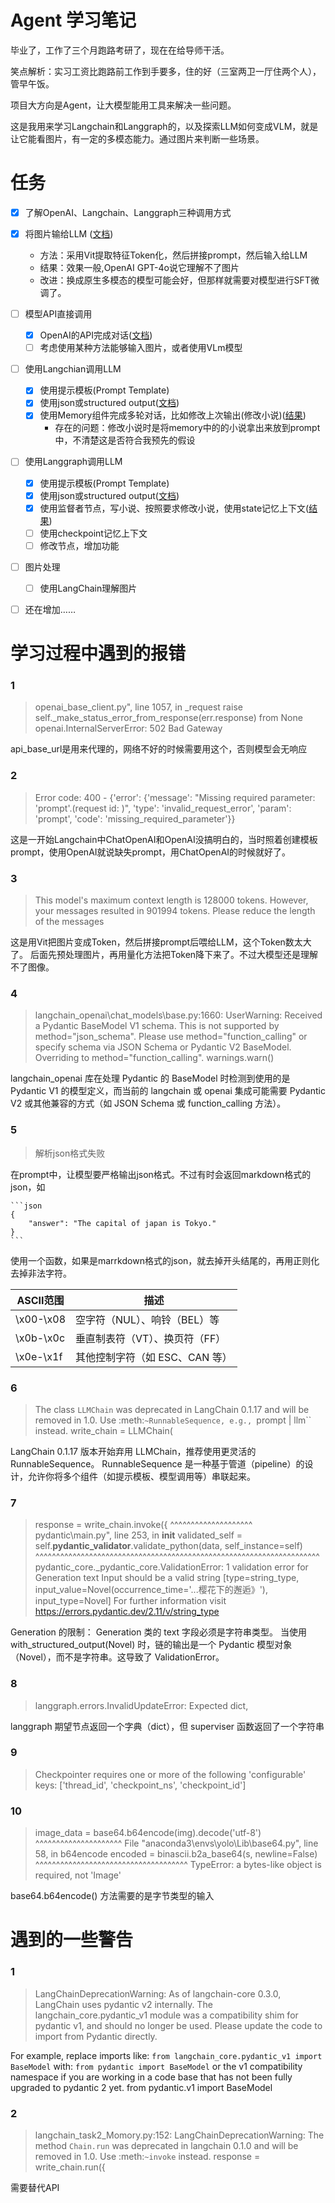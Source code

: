 # Agent 学习笔记

毕业了，工作了三个月跑路考研了，现在在给导师干活。

笑点解析：实习工资比跑路前工作到手要多，住的好（三室两卫一厅住两个人），管早午饭。

项目大方向是Agent，让大模型能用工具来解决一些问题。

这是我用来学习Langchain和Langgraph的，以及探索LLM如何变成VLM，就是让它能看图片，有一定的多模态能力。通过图片来判断一些场景。


# 任务

- [x] 了解OpenAI、Langchain、Langgraph三种调用方式
- [x] 将图片输给LLM ([文档](imageToken/readme.md))
  - 方法：采用Vit提取特征Token化，然后拼接prompt，然后输入给LLM
  - 结果：效果一般,OpenAI GPT-4o说它理解不了图片
  - 改进：换成原生多模态的模型可能会好，但那样就需要对模型进行SFT微调了。
- [ ] 模型API直接调用
  - [x] OpenAI的API完成对话([文档](task1/readme.md))
  - [ ] 考虑使用某种方法能够输入图片，或者使用VLm模型
- [ ] 使用Langchian调用LLM
  - [x] 使用提示模板(Prompt Template)
  - [x] 使用json或structured output([文档](task2/readme.md))
  - [x] 使用Memory组件完成多轮对话，比如修改上次输出(修改小说)([结果](task2/result.md))
    - 存在的问题：修改小说时是将memory中的的小说拿出来放到prompt中，不清楚这是否符合我预先的假设 
- [ ] 使用Langgraph调用LLM
  - [x] 使用提示模板(Prompt Template)
  - [x] 使用json或structured output([文档](task3/readme.md))
  - [x] 使用监督者节点，写小说、按照要求修改小说，使用state记忆上下文([结果](task3/result.md))
  - [ ] 使用checkpoint记忆上下文
  - [ ] 修改节点，增加功能
- [ ] 图片处理
  - [ ] 使用LangChain理解图片 
- [ ] 还在增加……




# 学习过程中遇到的报错

### 1

> openai\_base_client.py", line 1057, in _request raise self._make_status_error_from_response(err.response) from None
openai.InternalServerError: 502 Bad Gateway

api_base_url是用来代理的，网络不好的时候需要用这个，否则模型会无响应

### 2

> Error code: 400 - {'error': {'message': "Missing required parameter: 'prompt'.(request id:    )", 'type': 'invalid_request_error', 'param': 'prompt', 'code': 'missing_required_parameter'}}

这是一开始Langchain中ChatOpenAI和OpenAI没搞明白的，当时照着创建模板prompt，使用OpenAI就说缺失prompt，用ChatOpenAI的时候就好了。

### 3

>This model's maximum context length is 128000 tokens. However, your messages resulted in 901994 
tokens. Please reduce the length of the messages

这是用Vit把图片变成Token，然后拼接prompt后喂给LLM，这个Token数太大了。
后面先预处理图片，再用量化方法把Token降下来了。不过大模型还是理解不了图像。

### 4

>langchain_openai\chat_models\base.py:1660: UserWarning: Received a Pydantic BaseModel V1 schema. This 
is not supported by method="json_schema". Please use method="function_calling" or specify schema via JSON Schema or Pydantic V2 BaseModel. Overriding to method="function_calling".
  warnings.warn()

langchain_openai 库在处理 Pydantic 的 BaseModel 时检测到使用的是 Pydantic V1 的模型定义，而当前的 langchain 或 openai 集成可能需要 Pydantic V2 或其他兼容的方式（如 JSON Schema 或 function_calling 方法）。

### 5

>解析json格式失败

在prompt中，让模型要严格输出json格式。不过有时会返回markdown格式的json，如

    ```json
    {
        "answer": "The capital of japan is Tokyo."
    }
    ```
使用一个函数，如果是marrkdown格式的json，就去掉开头结尾的，再用正则化去掉非法字符。

|ASCII范围  |描述|
|----------|----|
|\x00-\x08|	空字符（NUL）、响铃（BEL）等|
|\x0b-\x0c|	垂直制表符（VT）、换页符（FF）|
|\x0e-\x1f|	其他控制字符（如 ESC、CAN 等）|

### 6
>The class `LLMChain` was deprecated in LangChain 0.1.17 and will be removed in 1.0. Use :meth:`~RunnableSequence, e.g., `prompt | llm`` instead.
  write_chain = LLMChain(

LangChain 0.1.17 版本开始弃用 LLMChain，推荐使用更灵活的 RunnableSequence。
RunnableSequence 是一种基于管道（pipeline）的设计，允许你将多个组件（如提示模板、模型调用等）串联起来。

### 7
>    response = write_chain.invoke({
               ^^^^^^^^^^^^^^^^^^^^
    pydantic\main.py", line 253, in __init__
    validated_self = self.__pydantic_validator__.validate_python(data, self_instance=self)
                     ^^^^^^^^^^^^^^^^^^^^^^^^^^^^^^^^^^^^^^^^^^^^^^^^^^^^^^^^^^^^^^^^^^^^^
pydantic_core._pydantic_core.ValidationError: 1 validation error for Generation
text
  Input should be a valid string [type=string_type, input_value=Novel(occurrence_time='...樱花下的邂逅》'), input_type=Novel]
    For further information visit https://errors.pydantic.dev/2.11/v/string_type

Generation 的限制：
Generation 类的 text 字段必须是字符串类型。
当使用 with_structured_output(Novel) 时，链的输出是一个 Pydantic 模型对象（Novel），而不是字符串。这导致了 ValidationError。

### 8

>langgraph.errors.InvalidUpdateError: Expected dict,

langgraph 期望节点返回一个字典（dict），但 superviser 函数返回了一个字符串

### 9
>Checkpointer requires one or more of the following 'configurable' keys: ['thread_id', 'checkpoint_ns', 'checkpoint_id']

### 10
>    image_data = base64.b64encode(img).decode('utf-8')
                 ^^^^^^^^^^^^^^^^^^^^^
  File "anaconda3\envs\yolo\Lib\base64.py", line 58, in b64encode
    encoded = binascii.b2a_base64(s, newline=False)
              ^^^^^^^^^^^^^^^^^^^^^^^^^^^^^^^^^^^^^
TypeError: a bytes-like object is required, not 'Image'

base64.b64encode() 方法需要的是字节类型的输入

# 遇到的一些警告

### 1

>LangChainDeprecationWarning: As of langchain-core 0.3.0, LangChain uses pydantic v2 internally. The langchain_core.pydantic_v1 module was a compatibility shim for pydantic v1, and should no longer be used. Please update the code to import from Pydantic directly.

For example, replace imports like: `from langchain_core.pydantic_v1 import BaseModel`
with: `from pydantic import BaseModel`
or the v1 compatibility namespace if you are working in a code base that has not been fully upgraded to pydantic 2 yet.         from pydantic.v1 import BaseModel

### 2

>langchain_task2_Momory.py:152: LangChainDeprecationWarning: The method `Chain.run` was deprecated in langchain 0.1.0 and will be removed in 1.0. Use :meth:`~invoke` instead.
  response = write_chain.run({

需要替代API